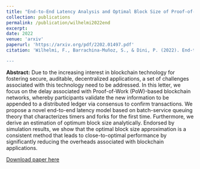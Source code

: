 ```yaml
---
title: "End-to-End Latency Analysis and Optimal Block Size of Proof-of-Work Blockchain Applications"
collection: publications
permalink: /publication/wilhelmi2022end
excerpt: 
date: 2022
venue: 'arxiv'
paperurl: 'https://arxiv.org/pdf/2202.01497.pdf'
citation: 'Wilhelmi, F., Barrachina-Muñoz, S., & Dini, P. (2022). End-to-End Latency Analysis and Optimal Block Size of Proof-of-Work Blockchain Applications. <i>arXiv preprint arXiv:2202.01497</i>.

---
```

**Abstract:** Due to the increasing interest in blockchain technology for fostering secure, auditable, decentralized applications, a set of challenges associated with this technology need to be addressed. In this letter, we focus on the delay associated with Proof-of-Work (PoW)-based blockchain networks, whereby participants validate the new information to be appended to a distributed ledger via consensus to confirm transactions. We propose a novel end-to-end latency model based on batch-service queuing theory that characterizes timers and forks for the first time. Furthermore, we derive an estimation of optimum block size analytically. Endorsed by simulation results, we show that the optimal block size approximation is a consistent method that leads to close-to-optimal performance by significantly reducing the overheads associated with blockchain applications.

[Download paper here](https://arxiv.org/pdf/2202.01497.pdf)